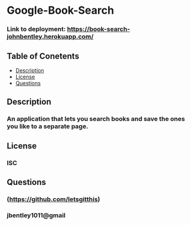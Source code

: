 # Google-Book-Search

### Link to deployment: https://book-search-johnbentley.herokuapp.com/

## Table of Conetents
* [Description](#description)
* [License](#licenses)
* [Questions](#questions)
    
## Description
### An application that lets you search books and save the ones you like to a separate page.

## License
### ISC

## Questions
### (https://github.com/letsgitthis)
### jbentley1011@gmail